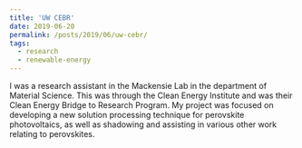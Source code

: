 ```yaml
---
title: 'UW CEBR'
date: 2019-06-20
permalink: /posts/2019/06/uw-cebr/
tags:
  - research
  - renewable-energy
---
```


 I was a research assistant in the Mackensie Lab in the department of Material Science. This was through the Clean Energy Institute and was their Clean Energy Bridge to Research Program. My project was focused on developing a new solution processing technique for perovskite photovoltaics, as well as shadowing and assisting in various other work relating to perovskites.

